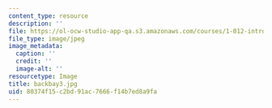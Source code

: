 ```yaml
---
content_type: resource
description: ''
file: https://ol-ocw-studio-app-qa.s3.amazonaws.com/courses/1-012-introduction-to-civil-engineering-design-spring-2002/80374f15c2bd91ac7666f14b7ed8a9fa_backbay3.jpg
file_type: image/jpeg
image_metadata:
  caption: ''
  credit: ''
  image-alt: ''
resourcetype: Image
title: backbay3.jpg
uid: 80374f15-c2bd-91ac-7666-f14b7ed8a9fa
---
```

